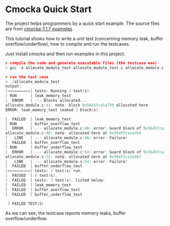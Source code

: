 # Cmocka Quick Start

The project helps programmers by a quick start example.
The source files are from [cmocka-1.1.7 examples][cmocka-1.1.7 examples].

This tutorial shows how to write a unit test
(concerning memory leak, buffer overflow/underflow),
how to compile and run the testcases.

Just install cmocka and then run examples in this project.

```c
# compile the code and generate executable files (the testcase exe)
> gcc -o allocate_module_test allocate_module_test.c allocate_module.c -lcmocka -DUNIT_TESTING=1

# run the test case
> ./allocate_module_test
output:
[==========] tests: Running 3 test(s).
[ RUN      ] leak_memory_test
[  ERROR   ] --- Blocks allocated...
allocate_module.c:41: note: block 0x5645fca1a750 allocated here
ERROR: leak_memory_test leaked 1 block(s)

[  FAILED  ] leak_memory_test
[ RUN      ] buffer_overflow_test
[  ERROR   ] --- allocate_module.c:48: error: Guard block of 0x5645fca1a7b0 size=4 is corrupt
allocate_module.c:46: note: allocated here at 0x5645fca1a7b4
[   LINE   ] --- allocate_module.c:48: error: Failure!
[  FAILED  ] buffer_overflow_test
[ RUN      ] buffer_underflow_test
[  ERROR   ] --- allocate_module.c:54: error: Guard block of 0x5645fca1a990 size=4 is corrupt
allocate_module.c:52: note: allocated here at 0x5645fca1a98f
[   LINE   ] --- allocate_module.c:54: error: Failure!
[  FAILED  ] buffer_underflow_test
[==========] tests: 3 test(s) run.
[  PASSED  ] 0 test(s).
[  FAILED  ] tests: 3 test(s), listed below:
[  FAILED  ] leak_memory_test
[  FAILED  ] buffer_overflow_test
[  FAILED  ] buffer_underflow_test

 3 FAILED TEST(S)
```

As we can see, the testcase reports memory leaks, buffer overflow/underflow.

[cmocka-1.1.7 examples]: https://git.cryptomilk.org/projects/cmocka.git/tree/example?h=cmocka-1.1.7
